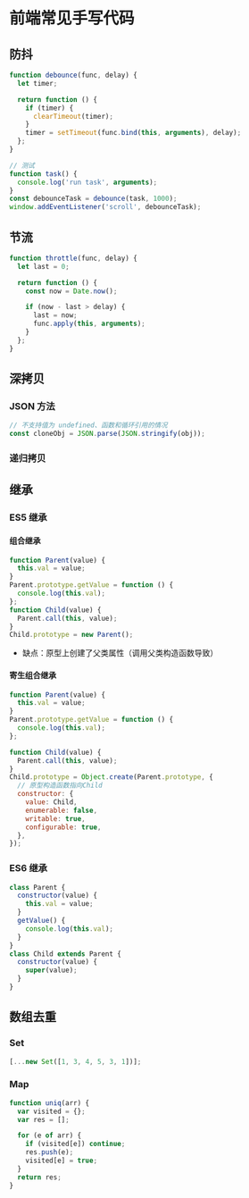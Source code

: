 # 前端常见手写代码

## 防抖

```javascript
function debounce(func, delay) {
  let timer;

  return function () {
    if (timer) {
      clearTimeout(timer);
    }
    timer = setTimeout(func.bind(this, arguments), delay);
  };
}

// 测试
function task() {
  console.log('run task', arguments);
}
const debounceTask = debounce(task, 1000);
window.addEventListener('scroll', debounceTask);
```

## 节流

```javascript
function throttle(func, delay) {
  let last = 0;

  return function () {
    const now = Date.now();

    if (now - last > delay) {
      last = now;
      func.apply(this, arguments);
    }
  };
}
```

## 深拷贝

### JSON 方法

```javascript
// 不支持值为 undefined、函数和循环引用的情况
const cloneObj = JSON.parse(JSON.stringify(obj));
```

### 递归拷贝

## 继承

### ES5 继承

#### 组合继承

```javascript
function Parent(value) {
  this.val = value;
}
Parent.prototype.getValue = function () {
  console.log(this.val);
};
function Child(value) {
  Parent.call(this, value);
}
Child.prototype = new Parent();
```

- 缺点：原型上创建了父类属性（调用父类构造函数导致）

#### 寄生组合继承

```javascript
function Parent(value) {
  this.val = value;
}
Parent.prototype.getValue = function () {
  console.log(this.val);
};

function Child(value) {
  Parent.call(this, value);
}
Child.prototype = Object.create(Parent.prototype, {
  // 原型构造函数指向Child
  constructor: {
    value: Child,
    enumerable: false,
    writable: true,
    configurable: true,
  },
});
```

### ES6 继承

```javascript
class Parent {
  constructor(value) {
    this.val = value;
  }
  getValue() {
    console.log(this.val);
  }
}
class Child extends Parent {
  constructor(value) {
    super(value);
  }
}
```

## 数组去重

### Set

```javascript
[...new Set([1, 3, 4, 5, 3, 1])];
```

### Map

```javascript
function uniq(arr) {
  var visited = {};
  var res = [];

  for (e of arr) {
    if (visited[e]) continue;
    res.push(e);
    visited[e] = true;
  }
  return res;
}
```
